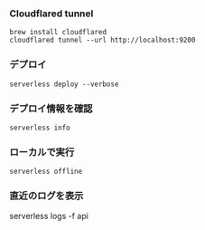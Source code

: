 ### Cloudflared tunnel
```
brew install cloudflared
cloudflared tunnel --url http://localhost:9200
```

### デプロイ
```
serverless deploy --verbose
```
### デプロイ情報を確認
``` 
serverless info
```
### ローカルで実行
```
serverless offline
```
### 直近のログを表示
serverless logs -f api

